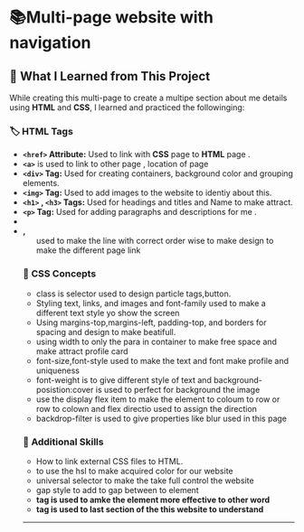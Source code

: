# 📚Multi-page website with navigation
## 📝 What I Learned from This Project
While creating this multi-page to create a multipe section about me  details using **HTML** and **CSS**, I learned and practiced the followinging:  

### 🏷️ HTML Tags  
- **`<href>` Attribute:** Used to link with **CSS** page to **HTML** page .
- **`<a>`** is used to link to other page , location  of page  
- **`<div>` Tag:** Used for creating containers, background color and grouping elements.    
- **`<img>` Tag:** Used to add images to the website to identiy about this.    
- **`<h1>` , `<h3>` Tags:** Used for headings and titles and Name to make attract.  
- **`<p>` Tag:** Used for adding paragraphs and descriptions for me .
- **<li> , <ul>** used to make the line with correct order wise to make design to make the different page link

### 🎨 CSS Concepts  
- class is selector used to design particle tags,button.
- Styling text, links, and images and font-family used to make a different text style yo show the screen     
- Using margins-top,margins-left, padding-top, and borders for spacing and design to make beatifull.
- using width to only the para in container to make free space and make attract profile card
- font-size,font-style used to make the text and font make profile and uniqueness
- font-weight is to give different style of text and background-posistion:cover is used to perfect for background the image
- use the display flex item to make the element to coloum to row or row to colown and flex directio used to assign the direction
- backdrop-filter is used to give properties like blur used in this page

### 🚀 Additional Skills  
- How to link external CSS files to HTML.
- to use the hsl to make acquired color for our website
- universal selector to make the take full control the website
- gap style to add to gap between to element
- **<strong>** tag is used to amke the element more effective to other word
- **<footer>** tag is used to last section of the this website to understand
  
---

